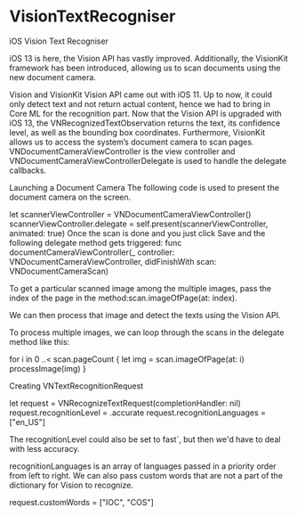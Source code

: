 # VisionTextRecogniser
iOS Vision Text Recogniser

iOS 13 is here, the Vision API has vastly improved. Additionally, the VisionKit framework has been introduced, allowing us to scan documents using the new document camera.

Vision and VisionKit
Vision API came out with iOS 11. Up to now, it could only detect text and not return actual content, hence we had to bring in Core ML for the recognition part.
Now that the Vision API is upgraded with iOS 13, the VNRecognizedTextObservation returns the text, its confidence level, as well as the bounding box coordinates. Furthermore, VisionKit allows us to access the system’s document camera to scan pages.
VNDocumentCameraViewController is the view controller and VNDocumentCameraViewControllerDelegate is used to handle the delegate callbacks.

Launching a Document Camera
The following code is used to present the document camera on the screen.

let scannerViewController = VNDocumentCameraViewController() scannerViewController.delegate = self.present(scannerViewController, animated: true)
Once the scan is done and you just click Save and the following delegate method gets triggered:
func documentCameraViewController(_ controller: VNDocumentCameraViewController, didFinishWith scan: VNDocumentCameraScan)

To get a particular scanned image among the multiple images, pass the index of the page in the method:scan.imageOfPage(at: index).

We can then process that image and detect the texts using the Vision API.

To process multiple images, we can loop through the scans in the delegate method like this:

for i in 0 ..< scan.pageCount 
{ 
   let img = scan.imageOfPage(at: i) 
   processImage(img) 
}

Creating VNTextRecognitionRequest

let request = VNRecognizeTextRequest(completionHandler: nil) request.recognitionLevel = .accurate request.recognitionLanguages = ["en_US"]

The recognitionLevel could also be set to fast`, but then we'd have to deal with less accuracy.

recognitionLanguages is an array of languages passed in a priority order from left to right. We can also pass custom words that are not a part of the dictionary for Vision to recognize.

request.customWords = ["IOC", "COS"]

